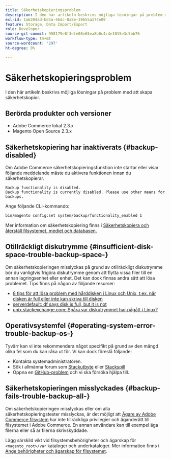 ```yaml
---
title: Säkerhetskopieringsproblem
description: I den här artikeln beskrivs möjliga lösningar på problem med att skapa säkerhetskopior.
exl-id: 1a6204ad-bd5a-46dc-8a8e-39655a174e09
feature: Storage, Data Import/Export
role: Developer
source-git-commit: 958179e0f3efe08e65ea8b0c4c4e1015e3c5bb76
workflow-type: tm+mt
source-wordcount: '297'
ht-degree: 0%

---
```


# Säkerhetskopieringsproblem

I den här artikeln beskrivs möjliga lösningar på problem med att skapa säkerhetskopior.

## Berörda produkter och versioner

* Adobe Commerce lokal 2.3.x
* Magento Open Source 2.3.x

## Säkerhetskopiering har inaktiverats {#backup-disabled}

Om Adobe Commerce säkerhetskopieringsfunktion inte startar eller visar följande meddelande måste du aktivera funktionen innan du säkerhetskopierar.

```terminal
Backup functionality is disabled.
Backup functionality is currently disabled. Please use other means for backups.
```

Ange följande CLI-kommando:

```bash
bin/magento config:set system/backup/functionality_enabled 1
```

Mer information om säkerhetskopiering finns i [Säkerhetskopiera och återställ filsystemet, mediet och databasen.](https://devdocs.magento.com/guides/v2.3/install-gde/install/cli/install-cli-backup.html)

## Otillräckligt diskutrymme {#insufficient-disk-space-trouble-backup-space-}

Om säkerhetskopieringen misslyckas på grund av otillräckligt diskutrymme bör du vanligtvis frigöra diskutrymme genom att flytta vissa filer till en annan lagringsenhet eller enhet. Det kan dock finnas andra sätt att lösa problemet. Tips finns på någon av följande resurser:

* [8 tips för att lösa problem med hårddisken i Linux och Unix, t.ex. när disken är full eller inte kan skriva till disken](https://www.cyberciti.biz/datacenter/linux-unix-bsd-osx-cannot-write-to-hard-disk)
* [serverdefault: df says disk is full, but it is not](https://serverfault.com/questions/315181/df-says-disk-is-full-but-it-is-not)
* [unix.stackexchange.com: Spåra var diskutrymmet har pågått i Linux?](https://unix.stackexchange.com/questions/125429/tracking-down-where-disk-space-has-gone-on-linux)

## Operativsystemfel {#operating-system-error-trouble-backup-os-}

Tyvärr kan vi inte rekommendera något specifikt på grund av den mängd olika fel som du kan råka ut för. Vi kan dock föreslå följande:

* Kontakta systemadministratören.
* Sök i allmänna forum som [Stackutbyte](https://unix.stackexchange.com) eller [Stackspill](https://stackoverflow.com)
* Öppna en [GitHub-problem](https://github.com/magento/magento2/issues) och vi ska försöka hjälpa till.

## Säkerhetskopieringen misslyckades {#backup-fails-trouble-backup-all-}

Om säkerhetskopieringen misslyckas eller om alla säkerhetskopieringstester misslyckas, är det möjligt att [Ägare av Adobe Commerce filsystem](https://devdocs.magento.com/guides/v2.2/install-gde/prereq/file-sys-perms-over.html) har inte tillräckliga privilegier och äganderätt till filsystemet i Adobe Commerce. En annan användare kan till exempel äga filerna eller så är filerna skrivskyddade.

Lägg särskild vikt vid filsystemsbehörigheter och ägarskap för `<magento_root>/var` kataloger och underkataloger. Mer information finns i [Ange behörigheter och ägarskap för filsystemet](https://devdocs.magento.com/guides/v2.3/install-gde/prereq/file-system-perms.html).
